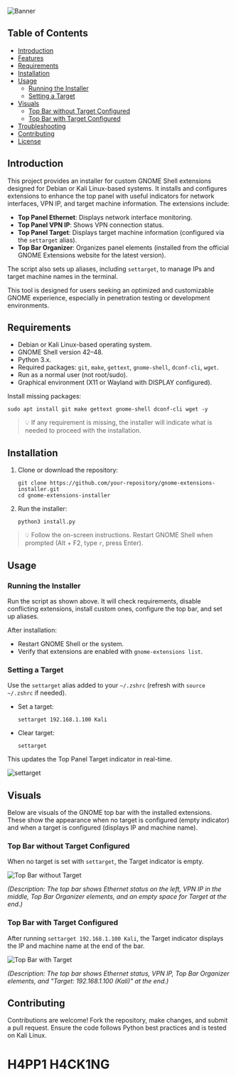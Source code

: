 ![Banner](https://i.imgur.com/FMH528x.png) 

## Table of Contents

- [Introduction](#introduction)
- [Features](#features)
- [Requirements](#requirements)
- [Installation](#installation)
- [Usage](#usage)
  - [Running the Installer](#running-the-installer)
  - [Setting a Target](#setting-a-target)
- [Visuals](#visuals)
  - [Top Bar without Target Configured](#top-bar-without-target-configured)
  - [Top Bar with Target Configured](#top-bar-with-target-configured)
- [Troubleshooting](#troubleshooting)
- [Contributing](#contributing)
- [License](#license)

## Introduction

This project provides an installer for custom GNOME Shell extensions designed for Debian or Kali Linux-based systems. It installs and configures extensions to enhance the top panel with useful indicators for network interfaces, VPN IP, and target machine information. The extensions include:

- **Top Panel Ethernet**: Displays network interface monitoring.
- **Top Panel VPN IP**: Shows VPN connection status.
- **Top Panel Target**: Displays target machine information (configured via the `settarget` alias).
- **Top Bar Organizer**: Organizes panel elements (installed from the official GNOME Extensions website for the latest version).

The script also sets up aliases, including `settarget`, to manage IPs and target machine names in the terminal.

This tool is designed for users seeking an optimized and customizable GNOME experience, especially in penetration testing or development environments.

## Requirements

- Debian or Kali Linux-based operating system.
- GNOME Shell version 42–48.
- Python 3.x.
- Required packages: `git`, `make`, `gettext`, `gnome-shell`, `dconf-cli`, `wget`.
- Run as a normal user (not root/sudo).
- Graphical environment (X11 or Wayland with DISPLAY configured).

Install missing packages:
```
sudo apt install git make gettext gnome-shell dconf-cli wget -y
```
> 💡 If any requirement is missing, the installer will indicate what is needed to proceed with the installation.

## Installation

1. Clone or download the repository:
   ```
   git clone https://github.com/your-repository/gnome-extensions-installer.git
   cd gnome-extensions-installer
   ```

2. Run the installer:
   ```
   python3 install.py
   ```

> 💡 Follow the on-screen instructions. Restart GNOME Shell when prompted (Alt + F2, type `r`, press Enter).

## Usage

### Running the Installer

Run the script as shown above. It will check requirements, disable conflicting extensions, install custom ones, configure the top bar, and set up aliases.

After installation:
- Restart GNOME Shell or the system.
- Verify that extensions are enabled with `gnome-extensions list`.

### Setting a Target

Use the `settarget` alias added to your `~/.zshrc` (refresh with `source ~/.zshrc` if needed).

- Set a target:
  ```
  settarget 192.168.1.100 Kali
  ```

- Clear target:
  ```
  settarget
  ```

This updates the Top Panel Target indicator in real-time.

![settarget](https://i.imgur.com/VqStQTn.png)

## Visuals

Below are visuals of the GNOME top bar with the installed extensions. These show the appearance when no target is configured (empty indicator) and when a target is configured (displays IP and machine name).

### Top Bar without Target Configured

When no target is set with `settarget`, the Target indicator is empty.

![Top Bar without Target](https://i.imgur.com/3M5BFqo.png)

*(Description: The top bar shows Ethernet status on the left, VPN IP in the middle, Top Bar Organizer elements, and an empty space for Target at the end.)*

### Top Bar with Target Configured

After running `settarget 192.168.1.100 Kali`, the Target indicator displays the IP and machine name at the end of the bar.

![Top Bar with Target](https://i.imgur.com/DzoNdQn.png)

*(Description: The top bar shows Ethernet status, VPN IP, Top Bar Organizer elements, and "Target: 192.168.1.100 (Kali)" at the end.)*

## Contributing

Contributions are welcome! Fork the repository, make changes, and submit a pull request. Ensure the code follows Python best practices and is tested on Kali Linux.

# H4PP1 H4CK1NG
